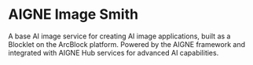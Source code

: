 # AIGNE Image Smith

A base AI image service for creating AI image applications, built as a Blocklet on the ArcBlock platform. Powered by the AIGNE framework and integrated with AIGNE Hub services for advanced AI capabilities.
